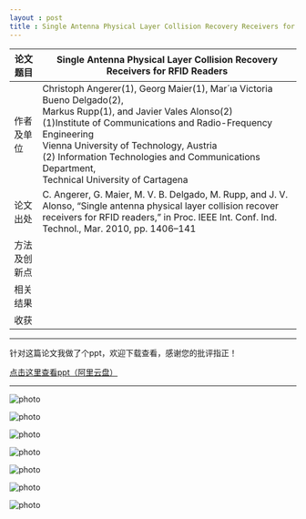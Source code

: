 ```yaml
---
layout : post
title : Single Antenna Physical Layer Collision Recovery Receivers for RFID Readers
---
```

| 论文题目     | Single Antenna Physical Layer Collision Recovery Receivers for RFID Readers |
| ------------ | ------------------------------------------------------------ |
| 作者及单位   | Christoph Angerer(1), Georg Maier(1), Mar´ıa Victoria Bueno Delgado(2),<br/>Markus Rupp(1), and Javier Vales Alonso(2)<br/>(1)Institute of Communications and Radio-Frequency Engineering<br/>Vienna University of Technology, Austria<br/>(2) Information Technologies and Communications Department,<br/>Technical University of Cartagena |
| 论文出处     | C. Angerer, G. Maier, M. V. B. Delgado, M. Rupp, and J. V. Alonso, “Single antenna physical layer collision recover receivers for RFID readers,” in Proc. IEEE Int. Conf. Ind. Technol., Mar. 2010, pp. 1406–141 |
| 方法及创新点 |                                                              |
| 相关结果     |                                                              |
| 收获         |                                                              |


<HR>
针对这篇论文我做了个ppt，欢迎下载查看，感谢您的批评指正！

<a href="https://www.aliyundrive.com/s/BVhUm3r7uNz" class="external" target="_blank">点击这里查看ppt（阿里云盘）</a>
<HR>


![photo]({{site.url}}/assets/img/1-0.jpg)

![photo]({{site.url}}/assets/img/1-1.jpg)

![photo]({{site.url}}/assets/img/1-2.jpg)

![photo]({{site.url}}/assets/img/1-3.jpg)

![photo]({{site.url}}/assets/img/1-4.jpg)

![photo]({{site.url}}/assets/img/1-5.jpg)

![photo]({{site.url}}/assets/img/1-6.jpg)